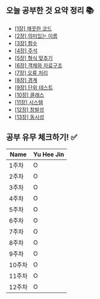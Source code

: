 ## 오늘 공부한 것 요약 정리 📚
- [[1장] 깨끗한 코드](https://delicious-polyester-fd5.notion.site/1-ae8862594970472f80f98134b69f09ba)
- [[2장] 의미있는 이름](https://delicious-polyester-fd5.notion.site/2-185ccb5abc5845b39a4fc7fa0ecde3c7)
- [[3장] 함수](https://delicious-polyester-fd5.notion.site/3-262058f6b39849759b10d70106ff92be)
- [[4장] 주석](https://delicious-polyester-fd5.notion.site/4-2da84b9df729438c966c998a37d9583e)
- [[5장] 형식 맞추기](https://delicious-polyester-fd5.notion.site/5-80a93795958c417aae77d1b2f6e3bf6f)
- [[6장] 객체와 자료구조](https://delicious-polyester-fd5.notion.site/6-c15b8b5235224c8daca9196cbb8d4667)
- [[7장] 오류 처리](https://delicious-polyester-fd5.notion.site/7-581e5048d2cf4ec6936425581f625f96)
- [[8장] 경계](https://delicious-polyester-fd5.notion.site/8-80599d5c1ff94a789a1735d4c7a697a1)
- [[9장] 단위 테스트](https://delicious-polyester-fd5.notion.site/9-51c1d811fa934321856b27bfaaca166b)
- [[10장] 클래스](https://delicious-polyester-fd5.notion.site/10-9a33b35140de466e973cc963a25ba741)
- [[11장] 시스템](https://delicious-polyester-fd5.notion.site/11-bde4d880eff549458e520b44f5c34b7b)
- [[12장] 창발성](https://delicious-polyester-fd5.notion.site/12-549acf5e9f3940b387f161505d17540d)
- [[13장] 동시성](https://delicious-polyester-fd5.notion.site/13-cf56758386d34b279686eff6b13a1720)

## 공부 유무 체크하기! ✅
| Name | Yu Hee Jin |
| --- | --- |
| 1주차 | O |
| 2주차 | O |
| 3주차 | O |
| 4주차 | O |
| 5주차 | O |
| 6주차 | O |
| 7주차 | O |
| 8주차 | O |
| 9주차 | O |
| 10주차 | O |
| 11주차 | O |
| 12주차 | O |
